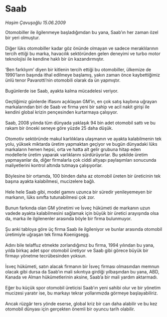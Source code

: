 # Saab

*Haşim Çavuşoğlu 15.06.2009*

<div class="taraf_structure_2col_1zq">
<div class="margen_n">



 <p>Otomobiller ile ilgilenmeye başladığımdan bu yana, Saab’ın her zaman özel bir yeri olmuştur. <br/><br/>Diğer lüks otomobiller kadar göz önünde olmayan ve sadece meraklılarının tercih ettiği bu marka, havacılık sektöründen gelen deneyimi ve turbo motor teknolojisi ile kendine haklı bir ün kazandırmıştır. <br/><br/>‘Ben farklıyım’ diyen bir kitlenin tercih ettiği bu otomobiller, ülkemize de 1990’ların başında ithal edilmeye başlamış, yakın zaman önce kaybettiğimiz ünlü tenor Pavarotti’nin otomobili olarak da ün yapmıştır. <br/><br/>Bugünlerde ise Saab, ayakta kalma mücadelesi veriyor. <br/><br/>Geçtiğimiz günlerde iflasını açıklayan GM’in, en çok satış kaybına uğrayan markalarından biri de Saab ve firma yeni bir sahip ve acil nakit girişi ile kendini global krizin pençesinden kurtarmaya çalışıyor. <br/><br/>Saab, 2008 yılında tüm dünyada yaklaşık 94 bin adet otomobil sattı ve bu rakam bir önceki seneye göre yüzde 25 daha düşük. <br/><br/>Otomotiv sektöründe makul karlılıklara ulaşmanın ve ayakta kalabilmenin tek yolu, yüksek miktarda üretim yapmaktan geçiyor ve bugün dünyadaki lüks markaların hemen hepsi, orta ve hatta alt gelir grubuna hitap eden modellerle üretim yaparak varlıklarını sürdürüyorlar. Bu şekilde üretim yapmayanlar da, diğer firmalarla çok ciddi altyapı paylaşımları sonucunda maliyetlerini kontrol altında tutmaya çalışıyorlar. <br/><br/>Böylesine bir ortamda, 100 binden daha az otomobil üreten bir üreticinin tek başına ayakta kalabilmesi, mucizelere bağlı. <br/><br/>Hele hele Saab gibi, model gamını uzunca bir süredir yenileyemeyen bir markanın, lüks sınıfta tutunabilmesi çok zor. <br/><br/>Bunun farkında olan GM yönetimi ve İsveç hükümeti de markanın uzun vadede ayakta kalabilmesini sağlamak için büyük bir üretici arayışında olsa da, marka ile ilgilenenler arasında böyle bir firma bulunmuyor. <br/><br/>Şu anki tabloya göre üç firma Saab ile ilgileniyor ve bunlar arasında otomobil üretimiyle uğraşan tek firma Koenigsegg. <br/><br/>Adını bile telaffuz etmekte zorlandığımız bu firma, 1994 yılından bu yana, yılda birkaç adet spor otomobil üretiyor ve Saab gibi görece büyük bir firmayı yönetme tecrübesinden yoksun. <br/><br/>İsveç hükümeti, satın alacak firmanın bir İsveç firması olmasından memnun olacak gibi dursa da Saab’ın mali sıkıntıya girdiği yılbaşından bu yana, ABD, Kanada ve Alman hükümetlerinin aksine, Saab’a bir mali yardım aktarmadı. <br/><br/>Eğer bu küçük spor otomobil üreticisi Saab’ın yeni sahibi olur ve bir yönetim mucizesi yaratır ise, bu markayı tekrar yollarımızda görmeye başlayabiliriz. <br/><br/>Ancak rüzgâr ters yönde eserse, global kriz bir can daha alabilir ve bu kez otomobil dünyası için gerçekten önemli bir oyuncu tarih olabilir.</p>
<br/>
<br/>
<br/>



<br/>


<div id="taraf_not">
</div>

</div>


</div>
